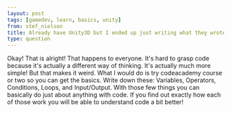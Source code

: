 ```yaml
---
layout: post
tags: [gamedev, learn, basics, unity]
from: stef_nielson
title: Already have Unity3D but I ended up just writing what they wrote not knowing why. So looking for inspiration for some good techniques to learn coding
type: question
---
```

Okay! That is alright! That happens to everyone. It's hard to grasp code because it's actually a different way of thinking. It's actually much more simple! But that makes it weird. What I would do is try codeacademy course or two so you can get the basics. Write down these: Variables, Operators, Conditions, Loops, and Input/Output. With those few things you can basically do just about anything with code. If you find out exactly how each of those work you will be able to understand code a bit better!

